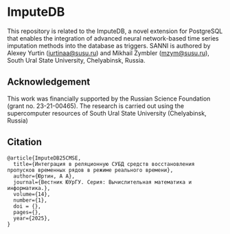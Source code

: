 # ImputeDB
This repository is related to the ImputeDB, a novel extension for PostgreSQL that enables the integration of advanced neural network-based time series imputation methods into the database as triggers. SANNI is authored by Alexey Yurtin (iurtinaa@susu.ru) and Mikhail Zymbler (mzym@susu.ru), South Ural State University, Chelyabinsk, Russia.

## Acknowledgement 
This work was financially supported by the Russian Science Foundation (grant no. 23-21-00465). The research is carried out using the supercomputer resources of South Ural State University (Chelyabinsk, Russia)

## Citation
```
@article{ImputeDB25CMSE,
  title={Интеграция в реляционную СУБД средств восстановления пропусков временных рядов в режиме реального времени},
  author={Юртин, А А},
  journal={Вестник ЮУрГУ. Серия: Вычислительная математика и информатика.},
  volume={14},
  number={1},
  doi = {},
  pages={},
  year={2025},
}
```
